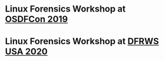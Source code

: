 # Linux Forensics Workshop at [OSDFCon 2019](OSDFCon2019)
# Linux Forensics Workshop at [DFRWS USA 2020](DFRWS_USA_2020)
